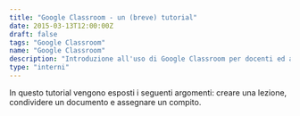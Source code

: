 ```yaml
---
title: "Google Classroom - un (breve) tutorial"
date: 2015-03-13T12:00:00Z
draft: false
tags: "Google Classroom"
name: "Google Classroom"
description: "Introduzione all'uso di Google Classroom per docenti ed alunni."
type: "interni"
---
```


In questo tutorial vengono esposti i seguenti argomenti: creare una lezione, condividere un documento e assegnare un compito.
